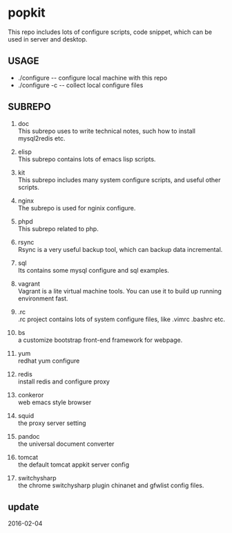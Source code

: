 popkit
=========
This repo includes lots of configure scripts, code snippet, which can be used in server and desktop.

## USAGE
* ./configure   -- configure local machine with this repo
* ./configure -c  -- collect local configure files

## SUBREPO
1. doc  
   This subrepo uses to write technical notes, such how to install
   mysql2redis etc.
   
2. elisp  
   This subrepo contains lots of emacs lisp scripts.
   
3. kit  
   This subrepo includes many system configure scripts, and useful
   other scripts.
   
4. nginx  
   The subrepo is used for nginix configure.

5. phpd  
   This subrepo related to php.
   
6. rsync  
   Rsync is a very useful backup tool, which can backup data
   incremental.
   
7. sql  
   Its contains some mysql configure and sql examples.
   
8. vagrant  
   Vagrant is a lite virtual machine tools. You can use it to build up
   running environment fast.
9. .rc  
   .rc project contains lots of system configure files, like .vimrc
   .bashrc etc.

10. bs  
   a customize bootstrap front-end framework for webpage.

11. yum  
   redhat yum configure

12. redis  
    install redis and configure proxy

13. conkeror  
    web emacs style browser

14. squid  
    the proxy server setting

15. pandoc  
    the universal document converter

16. tomcat  
    the default tomcat appkit server config
17. switchysharp  
    the chrome switchysharp plugin chinanet and gfwlist config files.    

## update
2016-02-04
